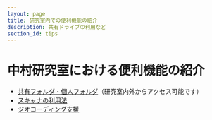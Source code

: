 ```yaml
---
layout: page
title: 研究室内での便利機能の紹介
description: 共有ドライブの利用など
section_id: tips
---
```


# 中村研究室における便利機能の紹介

* [共有フォルダ・個人フォルダ]({{site.baseurl}}/nas)（研究室内外からアクセス可能です）
* [スキャナの利用法]({{site.baseurl}}/scansnap)
* [ジオコーディング支援][geocoding]

[geocoding]: https://www.youter.org/geocoding/inquiry/index
